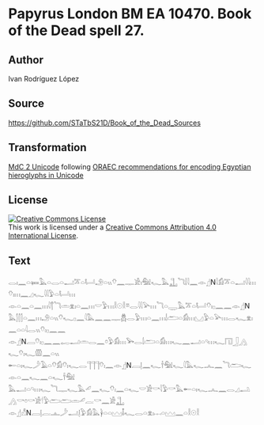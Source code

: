 # Papyrus London BM EA 10470. Book of the Dead spell 27.

## Author 

Ivan Rodríguez López

## Source 

https://github.com/STaTbS21D/Book_of_the_Dead_Sources

## Transformation 

[MdC 2 Unicode](https://statbs21d.github.io/mdc2unicode.html) following [ORAEC recommendations for encoding Egyptian hieroglyphs in Unicode](https://github.com/oraec/recommendations-encoding-hieroglyphs)

## License 

<a rel="license" href="http://creativecommons.org/licenses/by/4.0/"><img alt="Creative Commons License" style="border-width:0" src="https://i.creativecommons.org/l/by/4.0/88x31.png" /></a><br />This work is licensed under a <a rel="license" href="http://creativecommons.org/licenses/by/4.0/">Creative Commons Attribution 4.0 International License</a>.

## Text 

<hiero><rubrum>𓂋𓏤𓈖𓏏𓍃𓅓𓏏𓂋𓏏𓂝𓎁𓏏𓂡</rubrum>𓄂𓏏𓏭𓄣𓈖𓊃𓀀𓏤<rubrum>𓅕𓆑</rubrum>𓅓𓊻<rubrum>𓆓𓌃𓇋𓈖</rubrum>𓁹𓊨N𓇋𓀁𓎁𓏏𓂝𓇋𓇋𓏥𓄣𓏤𓏥𓈖𓈎𓆑𓇋𓇋𓅱𓏏𓂡𓏥<br>
𓁹𓏏𓈖𓏏𓈖𓏥𓇋𓐩𓆓𓏛𓁷𓏤𓏏𓈖𓏥𓎟𓅱𓏥𓎛𓇳𓎛𓎼𓂋𓇋𓇋𓅪𓏥𓆓𓏏𓇾𓅓𓎁𓏏𓂡𓄣𓏤𓊪𓈖𓈖𓁹𓊨N<br>
𓅓𓂭𓂭𓂭𓏏𓈖𓏥𓄂𓏏𓏭𓄣𓆑𓊪𓈖𓇋𓅓𓈖𓈖𓊃𓆣𓂋𓅱𓏥𓏏𓈖𓏥𓌃𓂧𓏏𓀁𓏥𓈋𓅱𓏏𓅪𓏥𓂋𓆑𓁷𓏤𓈖𓏏𓏏𓇋𓂋𓏭𓄣𓏤𓊪𓈖𓈖<br>
𓁹𓊨N𓐙𓄣𓏤𓊪𓈖𓈖𓉻𓂝𓏛𓂋𓈖𓏌𓅱𓀁𓏥𓅨𓂋𓌃𓂧𓏏𓀁𓏥𓆑𓈖𓂝𓏏𓄹𓏥𓆑𓉔𓃀𓂻𓆑𓄣𓏤𓆑𓏃𓈖𓏏𓏭<br>
𓄡𓏏𓏤𓆑𓌳𓄿𓏏𓄣𓀁𓄣𓏤𓆑𓂋𓊹𓊹𓊹𓄣𓏤𓈖𓁹𓊨N𓐙𓊤𓈖𓆑𓌂𓅕𓆑𓇋𓅓𓆑𓂜𓈖𓆓𓂧𓆑𓁹𓏏𓈖𓆑𓈖𓏏𓆑𓌂𓅕<br>
𓅓𓂝𓏏𓄹𓏥𓆑𓆓𓊃𓆑𓅓𓄔𓈖𓆑𓄣𓏤𓈖𓏏𓆑𓎟𓀀𓎡𓇋𓅱𓎡𓅓𓄡𓏏𓏤𓆑𓂜𓈖𓂋𓈎𓂢𓂻𓎡𓏌𓎡𓀀𓎗𓅱𓂧𓂧𓏛𓄔𓐛𓎡𓈖𓀀𓊻<br>
𓁹𓊨𓀭N𓐙𓊤𓐛𓊵𓌳𓂝𓊤𓅱𓀁𓅓𓋀𓏏𓏏𓈉𓄤𓆑𓂋𓏏𓁷𓏤𓐖𓏏𓈉𓈖𓏏𓎛𓇳𓎛<br></hiero>